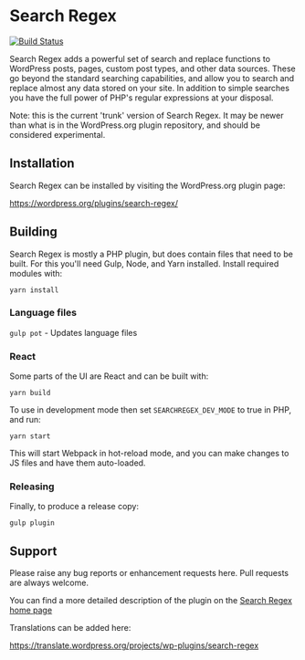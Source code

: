 # Search Regex

[![Build Status](https://travis-ci.org/bryanb222/search-regex.svg?branch=master)](https://travis-ci.org/bryanb222/search-regex)

Search Regex adds a powerful set of search and replace functions to WordPress posts, pages, custom post types, and other data sources. These go beyond the standard searching capabilities, and allow you to search and replace almost any data stored on your site. In addition to simple searches you have the full power of PHP's regular expressions at your disposal.

Note: this is the current 'trunk' version of Search Regex. It may be newer than what is in the WordPress.org plugin repository, and should be considered experimental.

## Installation
Search Regex can be installed by visiting the WordPress.org plugin page:

https://wordpress.org/plugins/search-regex/

## Building

Search Regex is mostly a PHP plugin, but does contain files that need to be built. For this you'll need Gulp, Node, and Yarn installed. Install required modules with:

`yarn install`

### Language files

`gulp pot` - Updates language files

### React

Some parts of the UI are React and can be built with:

`yarn build`

To use in development mode then set `SEARCHREGEX_DEV_MODE` to true in PHP, and run:

`yarn start`

This will start Webpack in hot-reload mode, and you can make changes to JS files and have them auto-loaded.

### Releasing

Finally, to produce a release copy:

`gulp plugin`

## Support

Please raise any bug reports or enhancement requests here. Pull requests are always welcome.

You can find a more detailed description of the plugin on the [Search Regex home page](https://searchregex.com)

Translations can be added here:

https://translate.wordpress.org/projects/wp-plugins/search-regex

